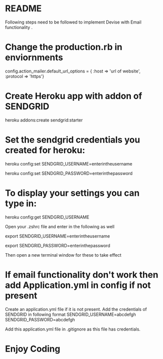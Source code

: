 # README
Following steps need to be followed to implement Devise with Email functionality .

# Change the production.rb in enviornments
config.action_mailer.default_url_options = { :host => 'url of website', :protocol => 'https'}

# Create Heroku app with addon of SENDGRID

heroku addons:create sendgrid:starter

# Set the sendgrid credentials you created for heroku:

heroku config:set SENDGRID_USERNAME=enterintheusername

heroku config:set SENDGRID_PASSWORD=enterinthepassword

# To display your settings you can type in:

heroku config:get SENDGRID_USERNAME

Open your .zshrc file and enter in the following as well

export SENDGRID_USERNAME=enterintheusername

export SENDGRID_PASSWORD=enterinthepassword

Then open a new terminal window for these to take effect

# If email functionality don't work then add Application.yml in config if not present
Create an application.yml file if it is not present.
Add the credentials of SENDGRID in following format
SENDGRID_USERNAME=abcdefgh
SENDGRID_PASSWORD=abcdefgh

Add this application.yml file in .gitignore as this file has credentials.

# Enjoy Coding